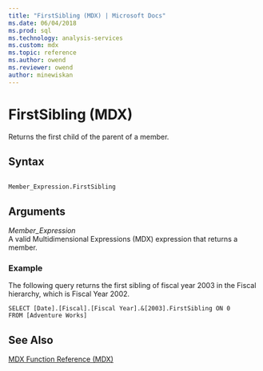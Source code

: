 ```yaml
---
title: "FirstSibling (MDX) | Microsoft Docs"
ms.date: 06/04/2018
ms.prod: sql
ms.technology: analysis-services
ms.custom: mdx
ms.topic: reference
ms.author: owend
ms.reviewer: owend
author: minewiskan
---
```

# FirstSibling (MDX)


  Returns the first child of the parent of a member.  
  
## Syntax  
  
```  
  
Member_Expression.FirstSibling   
```  
  
## Arguments  
 *Member_Expression*  
 A valid Multidimensional Expressions (MDX) expression that returns a member.  
  
### Example  
 The following query returns the first sibling of fiscal year 2003 in the Fiscal hierarchy, which is Fiscal Year 2002.  
  
```  
SELECT [Date].[Fiscal].[Fiscal Year].&[2003].FirstSibling ON 0  
FROM [Adventure Works]  
```  
  
## See Also  
 [MDX Function Reference &#40;MDX&#41;](../mdx/mdx-function-reference-mdx.md)  
  
  
